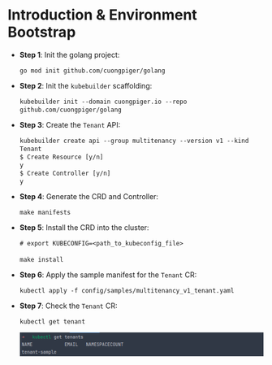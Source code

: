 # Introduction & Environment Bootstrap

- **Step 1**: Init the golang project:
  ```bash=
  go mod init github.com/cuongpiger/golang
  ```

- **Step 2**: Init the `kubebuilder` scaffolding:
  ```bash=
  kubebuilder init --domain cuongpiger.io --repo github.com/cuongpiger/golang
  ```

- **Step 3**: Create the `Tenant` API:
  ```bash=
  kubebuilder create api --group multitenancy --version v1 --kind Tenant
  $ Create Resource [y/n]
  y
  $ Create Controller [y/n]
  y
  ```

- **Step 4**: Generate the CRD and Controller:
  ```bash=
  make manifests
  ```

- **Step 5**: Install the CRD into the cluster:
  ```bash=
  # export KUBECONFIG=<path_to_kubeconfig_file>
  
  make install
  ```

- **Step 6**: Apply the sample manifest for the `Tenant` CR:
  ```bash=
  kubectl apply -f config/samples/multitenancy_v1_tenant.yaml
  ```

- **Step 7**: Check the `Tenant` CR:
  ```bash=
  kubectl get tenant
  ```
  ![](./img/01.png)
  